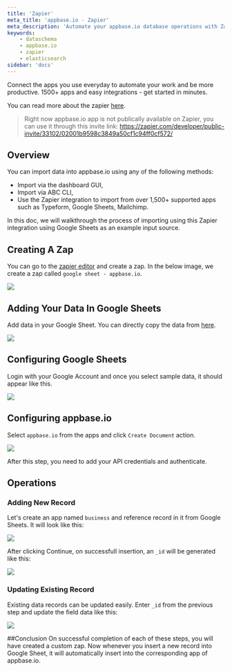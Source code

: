 ```yaml
---
title: 'Zapier'
meta_title: 'appbase.io - Zapier'
meta_description: 'Automate your appbase.io database operations with Zapier.'
keywords:
    - dataschema
    - appbase.io
    - zapier
    - elasticsearch
sidebar: 'docs'
---
```


Connect the apps you use everyday to automate your work and be more productive. 1500+ apps and easy integrations - get started in minutes.

You can read more about the zapier [here](https://zapier.com).

> Right now appbase.io app is not publically available on Zapier, you can use it through this invite link: https://zapier.com/developer/public-invite/33102/02001b9598c3849a50cf1c94ff0cf572/

## Overview

You can import data into appbase.io using any of the following methods:

-   Import via the dashboard GUI,
-   Import via ABC CLI,
-   Use the Zapier integration to import from over 1,500+ supported apps such as Typeform, Google Sheets, Mailchimp.

In this doc, we will walkthrough the process of importing using this Zapier integration using Google Sheets as an example input source.

## Creating A Zap

You can go to the [zapier editor](https://zapier.com/app/editor/) and create a zap. In the below image, we create a zap called `google sheet - appbase.io`.

![](https://i.imgur.com/GSavUdf.png)

## Adding Your Data In Google Sheets

Add data in your Google Sheet. You can directly copy the data from [here](https://docs.google.com/spreadsheets/d/1nc3n-saZ8pVd7gE64iR6BrJoHzpVOrRPi8B3598UCLQ/edit?usp=sharing).

![](https://i.imgur.com/eHoBAWB.png)

## Configuring Google Sheets

Login with your Google Account and once you select sample data, it should appear like this.

![](https://i.imgur.com/tARRU02.png)

## Configuring appbase.io

Select `appbase.io` from the apps and click `Create Document` action.

![](https://i.imgur.com/NXSWV1Y.png)

After this step, you need to add your API credentials and authenticate.

## Operations

### Adding New Record

Let's create an app named `business` and reference record in it from Google Sheets. It will look like this:

![](https://i.imgur.com/wHpDMH7.png)

After clicking Continue, on successfull insertion, an `_id` will be generated like this:

![](https://i.imgur.com/r2MSpTg.png)

### Updating Existing Record

Existing data records can be updated easily. Enter `_id` from the previous step and update the field data like this:

![](https://i.imgur.com/ZnlsL8R.png)

##Conclusion
On successful completion of each of these steps, you will have created a custom zap. Now whenever you insert a new
record into Google Sheet, it will automatically insert into the corresponding app of appbase.io.
